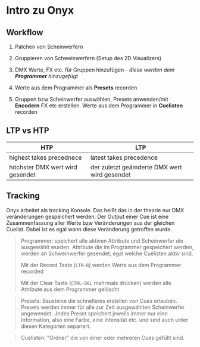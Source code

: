 # Intro zu Onyx



## Workflow

1. Patchen von Scheinwerfern

2. Gruppieren von Schweinwerfern (Setup des 2D Visualizers)

3. DMX Werte, FX etc. für Gruppen hinzufügen - *diese werden dem **Programmer** hinzugefügt*

4. Werte aus dem Programmer als **Presets** recorden

2. Gruppen bzw Scheinwerfer auswählen, Presets anwenden/mit **Encodern** FX etc erstellen. Werte aus dem Programmer in **Cuelisten** recorden


## LTP vs HTP

HTP | LTP
----|----
highest takes precednece | latest takes precedence
höchster DMX wert wird gesendet | der zuletzt geämderte DMX wert wird gesendet



## Tracking

Onyx arbeitet als tracking Konsole. Das heißt das in der theorie nur DMX veränderungen gespeichert werden. Der Output einer Cue ist eine Zusammenfassung aller Werte bzw Veränderungen aus der gleichen Cuelist. Dabei ist es egal wann diese Veränderung getroffen wurde.


> Programmer: speichert alle aktiven Attribute und Scheinwerfer die ausgewählt wurden. Attribute die im Programmer gespeichert werden, werden an Schweinwerfer gesendet, egal welche Cuelisten aktiv sind. 
>
>  Mit der Record Taste (<code>CTR-R</code>) werden Werte aus dem Programmer recorded 
>
>  Mit der Clear Taste (<code>CTRL-DEL</code> mehrmals drücken) werden alle Attribute aus dem Programmer gelöscht 

>Presets: Bausteine die schnelleres erstellen von Cues erlauben. Presets werden immer für alle zur Zeit ausgewählten Scheinwerfer angewendet. Jedes Preset speichert jeweils immer nur eine Information, also eine Farbe, eine Intensität etc. und sind auch unter diesen Kategorien separiert. 


>Cuelisten: "Ordner" die von einer oder mehreren Cues gefüllt sind.

